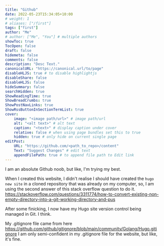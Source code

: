 ```yaml
---
title: "Github"
date: 2022-05-23T15:34:05+10:00
# weight: 1
# aliases: ["/first"]
tags: ["first"]
author: "Me"
# author: ["Me", "You"] # multiple authors
showToc: true
TocOpen: false
draft: false
hidemeta: false
comments: false
description: "Desc Text."
canonicalURL: "https://canonical.url/to/page"
disableHLJS: true # to disable highlightjs
disableShare: false
disableHLJS: false
hideSummary: false
searchHidden: true
ShowReadingTime: true
ShowBreadCrumbs: true
ShowPostNavLinks: true
ShowRssButtonInSectionTermList: true
cover:
    image: "<image path/url>" # image path/url
    alt: "<alt text>" # alt text
    caption: "<text>" # display caption under cover
    relative: false # when using page bundles set this to true
    hidden: true # only hide on current single page
editPost:
    URL: "https://github.com/<path_to_repo>/content"
    Text: "Suggest Changes" # edit text
    appendFilePath: true # to append file path to Edit link
---
```


I am an absolute Github noob, but like, I'm trying my best. 

When I created this website, I didn't realise I should have created the `hugo new site` in a cloned repository that was already on my computer, so, I am using the second answer of this stack overflow question to do it. 
https://stackoverflow.com/questions/3311774/how-to-convert-existing-non-empty-directory-into-a-git-working-directory-and-pus
  
After some finicking, I now have my Hugo site version control being managed in Git. I think.
  
My .gitignore file came from here
https://github.com/github/gitignore/blob/main/community/Golang/Hugo.gitignore
I am only semi-confident in my .gitignore file for the website, but like, it's fine. 